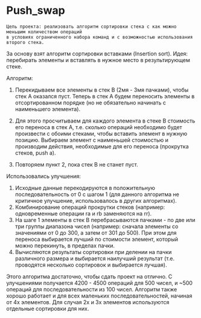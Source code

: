 # Push_swap

    Цель проекта: реализовать алгоритм сортировки стека с как можно меньшим количеством операций
    в условиях ограниченного набора команд и с возможностью использования второго стека.

За основу взят алгоритм сортировки вставками (Insertion sort). Идея: перебирать элементы и вставлять в нужное место в результирующем стеке.

Алгоритм:

1. Перекидываем все элементы в стек B (2мя - 3мя пачками), чтобы стек A оказался пуст. Теперь в стек A будем переносить элементы в отсортированном порядке (но не обязательно начинать с наименьшего элемента).

2. Для этого просчитываем для каждого элемента в стеке B стоимость его переноса в стек A, т.е. сколько операций необходимо будет произвести с обоими стеками, чтобы вставить элемент в нужную позицию. Выбираем элемент с наименьшей стоимостью и производим действия, необходимые для его переноса (прокрутка стеков, push a).

3. Повторяем пункт 2, пока стек B не станет пуст.

Использовались улучшения:

1. Исходные данные перекодируются в положительную последовательность от 0 с шагом 1 (для данного алгоритма не критичное улучшение, использовалось в других алгоритмах).
2. Комбинирование операций прокрутки стеков (например: одновременные операции ra и rb заменяются на rr).
3. На шаге 1 элементы в стек B перебрасываются пачками - по две или три группы диапазона чисел (например: сначала элементы со значениями от 0 до 300, а затем от 301 до 500). При этом для переноса выбирается лучший по стоимости элемент, который можно перекинуть, в пределах пачки.
4. Вычисляются результаты сортировки при делении на пачки различного размера и выбирается наилучший результат (т.е. проводятся несколько сортировок и выбирается лучшая).

Этого алгоритма достаточно, чтобы сдать проект на отлично. С улучшениями получается 4200 - 4500 операций для 500 чисел, и ~500 операций для последовательности из 100 чисел. Алгоритм также хорошо работает и для всех маленьких последовательностей, начиная от 4х элементов. Для случая 2х и 3х элементов используются отдельные сортировки для них.
